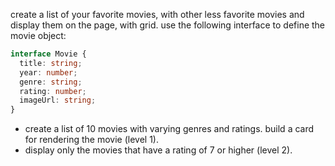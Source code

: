 create a list of your favorite movies, with other less favorite movies and display them on the page, with grid. 
use the following interface to define the movie object:
```typescript
interface Movie {
  title: string;
  year: number;
  genre: string;
  rating: number;
  imageUrl: string;
}
```
- create a list of 10 movies with varying genres and ratings. build a card for rendering the movie (level 1).
- display only the movies that have a rating of 7 or higher (level 2).

```html

